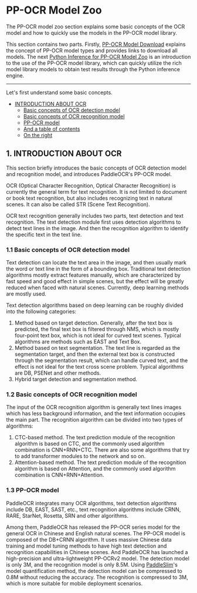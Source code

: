 # PP-OCR Model Zoo
The PP-OCR model zoo section explains some basic concepts of the OCR model and how to quickly use the models in the PP-OCR model library.

This section contains two parts. Firstly, [PP-OCR Model Download](./models_list_en.md) explains the concept of PP-OCR model types and provides links to download all models.  The next [Python Inference for PP-OCR Model Zoo](./inference_ppocr_en.md) is an introduction to the use of the PP-OCR model library, which can quickly utilize the rich model library models to obtain test results through the Python inference engine.

------

Let's first understand some basic concepts.

- [INTRODUCTION ABOUT OCR](#introduction-about-ocr)
  * [Basic concepts of OCR detection model](#basic-concepts-of-ocr-detection-model)
  * [Basic concepts of OCR recognition model](#basic-concepts-of-ocr-recognition-model)
  * [PP-OCR model](#pp-ocr-model)
  * [And a table of contents](#and-a-table-of-contents)
  * [On the right](#on-the-right)


## 1. INTRODUCTION ABOUT OCR

This section briefly introduces the basic concepts of OCR detection model and recognition model, and introduces PaddleOCR's PP-OCR model.

OCR (Optical Character Recognition, Optical Character Recognition) is currently the general term for text recognition. It is not limited to document or book text recognition, but also includes recognizing text in natural scenes. It can also be called STR (Scene Text Recognition).

OCR text recognition generally includes two parts, text detection and text recognition. The text detection module first uses detection algorithms to detect text lines in the image. And then the recognition algorithm to identify the specific text in the text line.


### 1.1 Basic concepts of OCR detection model

Text detection can locate the text area in the image, and then usually mark the word or text line in the form of a bounding box. Traditional text detection algorithms mostly extract features manually, which are characterized by fast speed and good effect in simple scenes, but the effect will be greatly reduced when faced with natural scenes. Currently, deep learning methods are mostly used.

Text detection algorithms based on deep learning can be roughly divided into the following categories:
1. Method based on target detection. Generally, after the text box is predicted, the final text box is filtered through NMS, which is mostly four-point text box, which is not ideal for curved text scenes. Typical algorithms are methods such as EAST and Text Box.
2. Method based on text segmentation. The text line is regarded as the segmentation target, and then the external text box is constructed through the segmentation result, which can handle curved text, and the effect is not ideal for the text cross scene problem. Typical algorithms are DB, PSENet and other methods.
3. Hybrid target detection and segmentation method.


### 1.2 Basic concepts of OCR recognition model

The input of the OCR recognition algorithm is generally text lines images which has less background information, and the text information occupies the main part. The recognition algorithm can be divided into two types of algorithms:
1. CTC-based method. The text prediction module of the recognition algorithm is based on CTC, and the commonly used algorithm combination is CNN+RNN+CTC. There are also some algorithms that try to add transformer modules to the network and so on.
2. Attention-based method. The text prediction module of the recognition algorithm is based on Attention, and the commonly used algorithm combination is CNN+RNN+Attention.


### 1.3 PP-OCR model

PaddleOCR integrates many OCR algorithms, text detection algorithms include DB, EAST, SAST, etc., text recognition algorithms include CRNN, RARE, StarNet, Rosetta, SRN and other algorithms.

Among them, PaddleOCR has released the PP-OCR series model for the general OCR in Chinese and English natural scenes. The PP-OCR model is composed of the DB+CRNN algorithm. It uses massive Chinese data training and model tuning methods to have high text detection and recognition capabilities in Chinese scenes. And PaddleOCR has launched a high-precision and ultra-lightweight PP-OCRv2 model. The detection model is only 3M, and the recognition model is only 8.5M. Using [PaddleSlim](https://github.com/PaddlePaddle/PaddleSlim)'s model quantification method, the detection model can be compressed to 0.8M without reducing the accuracy. The recognition is compressed to 3M, which is more suitable for mobile deployment scenarios.
